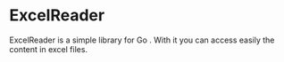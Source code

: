 ExcelReader
===========

ExcelReader is a simple library for Go .  With it you can access easily the content in excel files.
